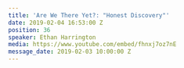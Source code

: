 ```yaml
---
title: 'Are We There Yet?: "Honest Discovery"'
date: 2019-02-04 16:53:00 Z
position: 36
speaker: Ethan Harrington
media: https://www.youtube.com/embed/fhnxj7oz7nE
message_date: 2019-02-03 10:00:00 Z
---
```



